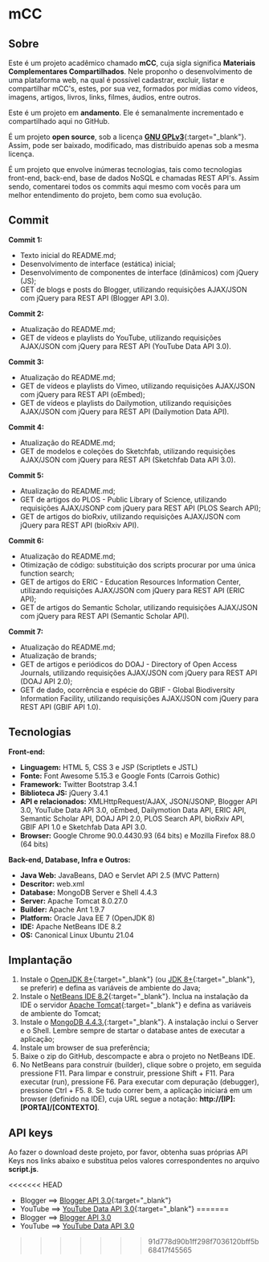 # mCC

## Sobre
   
   Este é um projeto acadêmico chamado **mCC**, cuja sigla significa **Materiais Complementares Compartilhados**. Nele proponho o desenvolvimento de uma plataforma web, na qual é possível cadastrar, excluir, listar e compartilhar mCC's, estes, por sua vez, formados por mídias como vídeos, imagens, artigos, livros, links, filmes, áudios, entre outros.

   Este é um projeto em **andamento**. Ele é semanalmente incrementado e compartilhado aqui no GitHub.

   É um projeto **open source**, sob a licença [**GNU GPLv3**](https://www.gnu.org/licenses/gpl-3.0.pt-br.html){:target="_blank"}. Assim, pode ser baixado, modificado, mas distribuído apenas sob a mesma licença.
   
   É um projeto que envolve inúmeras tecnologias, tais como tecnologias front-end, back-end, base de dados NoSQL e chamadas REST API's. Assim sendo, comentarei todos os commits aqui mesmo com vocês para um melhor entendimento do projeto, bem como sua evolução.

## Commit

   **Commit 1:**

   - Texto inicial do README.md; 
   - Desenvolvimento de interface (estática) inicial; 
   - Desenvolvimento de componentes de interface (dinâmicos) com jQuery (JS); 
   - GET de blogs e posts do Blogger, utilizando requisições AJAX/JSON com jQuery para REST API (Blogger API 3.0).

   **Commit 2:**
   
   - Atualização do README.md; 
   - GET de vídeos e playlists do YouTube, utilizando requisições AJAX/JSON com jQuery para REST API (YouTube Data API 3.0).

   **Commit 3:**

   - Atualização do README.md;
   - GET de vídeos e playlists do Vimeo, utilizando requisições AJAX/JSON com jQuery para REST API (oEmbed);
   - GET de vídeos e playlists do Dailymotion, utilizando requisições AJAX/JSON com jQuery para REST API (Dailymotion Data API).

   **Commit 4:**
   
   - Atualização do README.md; 
   - GET de modelos e coleções do Sketchfab, utilizando requisições AJAX/JSON com jQuery para REST API (Sketchfab Data API 3.0).

   **Commit 5:**
   
   - Atualização do README.md; 
   - GET de artigos do PLOS - Public Library of Science, utilizando requisições AJAX/JSONP com jQuery para REST API (PLOS Search API);
   - GET de artigos do bioRxiv, utilizando requisições AJAX/JSON com jQuery para REST API (bioRxiv API).

   **Commit 6:**

   - Atualização do README.md;
   - Otimização de código: substituição dos scripts procurar por uma única function search;
   - GET de artigos do ERIC - Education Resources Information Center, utilizando requisições AJAX/JSON com jQuery para REST API (ERIC API);
   - GET de artigos do Semantic Scholar, utilizando requisições AJAX/JSON com jQuery para REST API (Semantic Scholar API).

   **Commit 7:**

   - Atualização do README.md;
   - Atualização de brands;
   - GET de artigos e periódicos do DOAJ - Directory of Open Access Journals, utilizando requisições AJAX/JSON com jQuery para REST API (DOAJ API 2.0);
   - GET de dado, ocorrência e espécie do GBIF - Global Biodiversity Information Facility, utilizando requisições AJAX/JSON com jQuery para REST API (GBIF API 1.0).
   
## Tecnologias

   **Front-end:**
   
   - **Linguagem:** HTML 5, CSS 3 e JSP (Scriptlets e JSTL)
   - **Fonte:** Font Awesome 5.15.3 e Google Fonts (Carrois Gothic)
   - **Framework:** Twitter Bootstrap 3.4.1
   - **Biblioteca JS:** jQuery 3.4.1
   - **API e relacionados:** XMLHttpRequest/AJAX, JSON/JSONP, Blogger API 3.0, YouTube Data API 3.0, oEmbed, Dailymotion Data API, ERIC API, Semantic Scholar API, DOAJ API 2.0, PLOS Search API, bioRxiv API, GBIF API 1.0 e Sketchfab Data API 3.0.
   - **Browser:** Google Chrome 90.0.4430.93 (64 bits) e Mozilla Firefox 88.0 (64 bits)
   
   **Back-end, Database, Infra e Outros:**
   
   - **Java Web:** JavaBeans, DAO e Servlet API 2.5 (MVC Pattern)
   - **Descritor:** web.xml
   - **Database:** MongoDB Server e Shell 4.4.3
   - **Server:** Apache Tomcat 8.0.27.0
   - **Builder:** Apache Ant 1.9.7
   - **Platform:** Oracle Java EE 7 (OpenJDK 8)
   - **IDE:** Apache NetBeans IDE 8.2
   - **OS:** Canonical Linux Ubuntu 21.04
   
## Implantação

   1. Instale o [OpenJDK 8+](https://openjdk.java.net/){:target="_blank"} (ou [JDK 8+](https://www.oracle.com/java/){:target="_blank"}, se preferir) e defina as variáveis de ambiente do Java;
   2. Instale o [NetBeans IDE 8.2](https://netbeans.apache.org/){:target="_blank"}. Inclua na instalação da IDE o servidor [Apache Tomcat](http://tomcat.apache.org/){:target="_blank"} e defina as variáveis de ambiente do Tomcat;
   3. Instale o [MongoDB 4.4.3.](https://www.mongodb.com/){:target="_blank"}. A instalação inclui o Server e o Shell. Lembre sempre de startar o database antes de executar a aplicação;
   4. Instale um browser de sua preferência;
   5. Baixe o zip do GitHub, descompacte e abra o projeto no NetBeans IDE.
   6. No NetBeans para construir (builder), clique sobre o projeto, em seguida pressione F11. Para limpar e construir, pressione Shift + F11. Para executar (run), pressione F6. Para executar com depuração (debugger), pressione Ctrl + F5.
    8. Se tudo correr bem, a aplicação iniciará em um browser (definido na IDE), cuja URL segue a notação: **http://[IP]:[PORTA]/[CONTEXTO]**.
    
## API keys

   Ao fazer o download deste projeto, por favor, obtenha suas próprias API Keys nos links abaixo e substitua pelos valores correspondentes no arquivo **script.js**. 
   
<<<<<<< HEAD
   - Blogger ==> [Blogger API 3.0](https://developers.google.com/blogger){:target="_blank"}
   - YouTube ==> [YouTube Data API 3.0](https://developers.google.com/youtube/v3){:target="_blank"}
=======
   - Blogger ==> [Blogger API 3.0](https://developers.google.com/blogger)
   - YouTube ==> [YouTube Data API 3.0](https://developers.google.com/youtube/v3)
>>>>>>> 91d778d90b1ff298f7036120bff5b68417f45565
